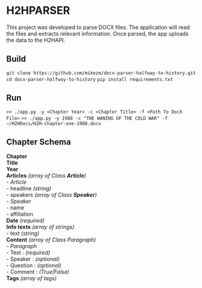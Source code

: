 # H2HPARSER

This project was developed to parse DOCX files. The application will read the files and extracts relevant information. Once parsed, the app uploads the data to the H2HAPI.

## Build

`git clone https://github.com/mikezm/docx-parser-halfway-to-history.git`
`cd docx-parser-halfway-to-history`
`pip install requirements.txt`

## Run

`>> ./app.py -y <Chapter Year> -c <Chapter Title> -f <Path To DocX File>`
`>> ./app.py -y 1988 -c "THE WANING OF THE COLD WAR" -f ~/H2HDocs/H2H-chapter-one-1988.docx`

## Chapter Schema

**Chapter**  
    **Title**  
    **Year**  
    **Articles** *(array of Class **Article**)*  
      - *Article*  
          - headline *(string)*   
          - speakers *(array of Class **Speaker**)*  
              - *Speaker*  
                  - name  
                  - affiliation  
    **Date** *(required)*  
    **Info texts** *(array of strings)*  
      - text *(string)*  
    **Content** *(array of Class Paragraph)*  
      - *Paragraph*  
          - Text     : *(required)*  
          - Speaker  : *(optional)*  
          - Question : *(optional)*  
          - Comment  : *(True|False)*  
    **Tags** *(array of tags)*  